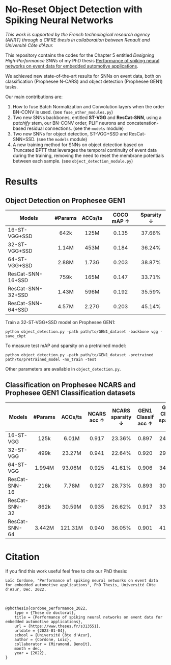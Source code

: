 # No-Reset Object Detection with Spiking Neural Networks

*This work is supported by the French technological research agency (ANRT) through a CIFRE thesis in collaboration between Renault and Université Côte d'Azur.*

This repository contains the codes for the Chapter 5 entitled *Designing High-Performance SNNs* of my PhD thesis [Performance of spiking neural networks on event data for embedded automotive applications](https://theses.fr/s313551).

We achieved new state-of-the-art results for SNNs on event data, both on classification (Prophesee N-CARS) and object detection (Prophesee GEN1) tasks.

Our main contributions are:
1. How to fuse Batch Normalization and Convolution layers when the order BN-CONV is used. (see `fuse_other_modules.py`)
2. Two new SNNs backbones, entitled **ST-VGG** and **ResCat-SNN**, using a *patchify* stem, our BN-CONV order, PLIF neurons and concatenation-based residual connections. (see the `models` module)
3. Two new SNNs for object detection, ST-VGG+SSD and ResCat-SNN+SSD. (see the `models` module)
4. A new training method for SNNs on object detection based on Truncated BPTT that leverages the temporal continuity of event data during the training, removing the need to reset the membrane potentials between each sample. (see `object_detection_module.py`)

# Results

## Object Detection on Prophesee GEN1

| **Models** | **#Params** | **ACCs/ts** | **COCO mAP &#8593;** | **Sparsity &#8595;** |
|---|:---:|:---:|:---:|:---:|
| 16-ST-VGG+SSD | 642k    | 125M  | 0.135 |  37.66\% |
| 32-ST-VGG+SSD | 1.14M   | 453M  | 0.184 |  36.24\% |
| 64-ST-VGG+SSD | 2.88M   | 1.73G | 0.203 |  38.87\% |
| ResCat-SNN-16+SSD | 759k    | 165M  | 0.147 |  33.71\% |
| ResCat-SNN-32+SSD | 1.43M   | 596M  | 0.192 |  35.59\% |
| ResCat-SNN-64+SSD | 4.57M   | 2.27G | 0.203 |  45.14\% |


Train a 32-ST-VGG+SSD model on Prophesee GEN1:

    python object_detection.py -path path/to/GEN1_dataset -backbone vgg -save_ckpt

To measure test mAP and sparsity on a pretrained model:

    python object_detection.py -path path/to/GEN1_dataset -pretrained path/to/pretrained_model -no_train -test

Other parameters are available in `object_detection.py`.

## Classification on Prophesee NCARS and Prophesee GEN1 Classification datasets

| **Models** | **#Params** | **ACCs/ts** | **NCARS acc &#8593;** | **NCARS sparsity &#8595;** | **GEN1 Classif acc &#8593;** | **GEN1 Classif sparsity &#8595;** |
|---|:---:|:---:|:---:|:---:|:---:|:---:|
| 16-ST-VGG     | 125k   | 6.01M   | 0.917          | 23.36\% | 0.897          | 24.30\% |
| 32-ST-VGG     | 499k   | 23.27M  | 0.941          | 22.64\% | 0.920          | 29.03\% |
| 64-ST-VGG     | 1.994M | 93.06M  | 0.925          | 41.61\% | 0.906          | 34.85\% |
| ResCat-SNN-16 | 216k   | 7.78M   | 0.927          | 28.73\% | 0.893          | 30.18\% |
| ResCat-SNN-32 | 862k   | 30.59M  | 0.935          | 26.62\% | 0.917          | 33.25\% |
| ResCat-SNN-64 | 3.442M | 121.31M | 0.940          | 36.05\% | 0.901          | 41.33\% |

# Citation

If you find this work useful feel free to cite our PhD thesis:

    Loïc Cordone, "Performance of spiking neural networks on event data for embedded automotive applications", PhD Thesis, Université Côte d'Azur, Dec. 2022.

<br>

    @phdthesis{cordone_performance_2022,
	    type = {These de doctorat},
	    title = {Performance of spiking neural networks on event data for embedded automotive applications},
	    url = {https://www.theses.fr/s313551},
	    urldate = {2023-01-04},
	    school = {Université Côte d'Azur},
	    author = {Cordone, Loïc},
	    collaborator = {Miramond, Benoît},
	    month = dec,
	    year = {2022},
    }


